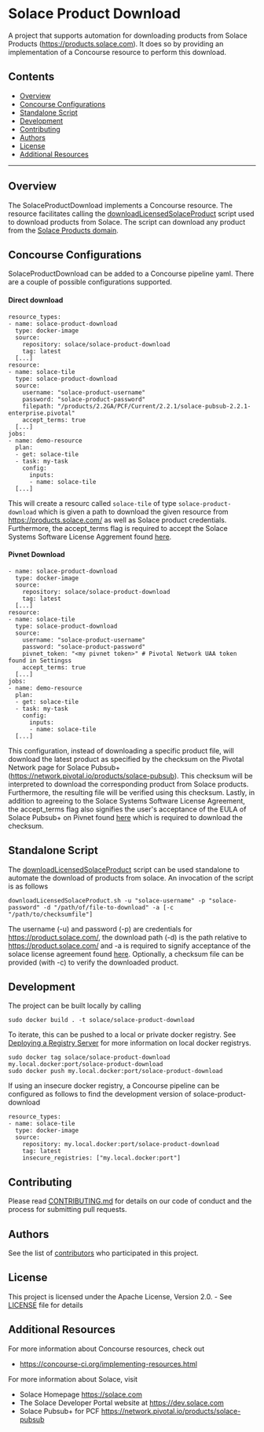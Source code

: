 # Solace Product Download
A project that supports automation for downloading products from Solace Products (https://products.solace.com). It does so by providing an implementation of a Concourse resource to perform this download.
## Contents
* [Overview](#overview)
* [Concourse Configurations](#concourse-configurations)
* [Standalone Script](#standalone-script)
* [Development](#development)
* [Contributing](#contributing)
* [Authors](#authors)
* [License](#license)
* [Additional Resources](#additional-resources)
---
## Overview
The SolaceProductDownload implements a Concourse resource. The resource facilitates calling the [downloadLicensedSolaceProduct](bin/downloadLicensedSolaceProduct.sh) script used to download products from Solace. The script can download any product from the [Solace Products domain](https://products.solace.com/).
## Concourse Configurations
SolaceProductDownload can be added to a Concourse pipeline yaml. There are a couple of possible configurations supported.
#### Direct download
```
resource_types:
- name: solace-product-download
  type: docker-image
  source:
    repository: solace/solace-product-download
    tag: latest
  [...]
resource:
- name: solace-tile
  type: solace-product-download
  source:
    username: "solace-product-username"
    password: "solace-product-password"
    filepath: "/products/2.2GA/PCF/Current/2.2.1/solace-pubsub-2.2.1-enterprise.pivotal"
    accept_terms: true
  [...]
jobs:
- name: demo-resource
  plan:
  - get: solace-tile
  - task: my-task
    config:
      inputs:
      - name: solace-tile
  [...]
```
This will create a resourc called `solace-tile` of type `solace-product-download` which is given a path to download the given resource from https://products.solace.com/ as well as Solace product credentials. Furthermore, the accept_terms flag is required to accept the Solace Systems Software License Aggrement found [here](https://products.solace.com/Solace-Systems-Software-License-Agreement.pdf).

#### Pivnet Download
```
- name: solace-product-download
  type: docker-image
  source:
    repository: solace/solace-product-download
    tag: latest
  [...]
resource:
- name: solace-tile
  type: solace-product-download
  source:
    username: "solace-product-username"
    password: "solace-product-password"
    pivnet_token: "<my pivnet token>" # Pivotal Network UAA token found in Settingss
    accept_terms: true
  [...]
jobs:
- name: demo-resource
  plan:
  - get: solace-tile
  - task: my-task
    config:
      inputs:
      - name: solace-tile
  [...]
```
This configuration, instead of downloading a specific product file, will download the latest product as specified by the checksum on the Pivotal Network page for Solace Pubsub+ (https://network.pivotal.io/products/solace-pubsub). This checksum will be interpreted to download the corresponding product from Solace products. Furthermore, the resulting file will be verified using this checksum. Lastly, in addition to agreeing to the Solace Systems Software License Agreement, the accept_terms flag also signifies the user's acceptance of the EULA of Solace Pubsub+ on Pivnet found [here](https://network.pivotal.io/legal_document_agreements/686270) which is required to download the checksum.

## Standalone Script
The [downloadLicensedSolaceProduct](bin/downloadLicensedSolaceProduct.sh) script can be used standalone to automate the download of products from solace. An invocation of the script is as follows
```
downloadLicensedSolaceProduct.sh -u "solace-username" -p "solace-password" -d "/path/of/file-to-download" -a [-c "/path/to/checksumfile"]
```
The username (-u) and password (-p) are credentials for https://product.solace.com/, the download path (-d) is the path relative to https://product.solace.com/ and -a is required to signify acceptance of the solace license agreement found [here](https://products.solace.com/Solace-Systems-Software-License-Agreement.pdf). Optionally, a checksum file can be provided (with -c) to verify the downloaded product.

## Development
The project can be built locally by calling
```
sudo docker build . -t solace/solace-product-download
```
To iterate, this can be pushed to a local or private docker registry. See [Deploying a Registry Server](https://docs.docker.com/registry/deploying/) for more information on local docker registrys.
```
sudo docker tag solace/solace-product-download my.local.docker:port/solace-product-download
sudo docker push my.local.docker:port/solace-product-download
```
If using an insecure docker registry, a Concourse pipeline can be configured as follows to find the development version of solace-product-download
```
resource_types:
- name: solace-tile
  type: docker-image
  source:
    repository: my.local.docker:port/solace-product-download
    tag: latest
    insecure_registries: ["my.local.docker:port"]
```
## Contributing
Please read [CONTRIBUTING.md](CONTRIBUTING.md) for details on our code of conduct and the process for submitting pull requests.
## Authors
See the list of [contributors](graphs/contributors) who participated in this project.
## License
This project is licensed under the Apache License, Version 2.0. - See [LICENSE](LICENSE) file for details
## Additional Resources
For more information about Concourse resources, check out
* https://concourse-ci.org/implementing-resources.html

For more information about Solace, visit
* Solace Homepage https://solace.com
* The Solace Developer Portal website at https://dev.solace.com
* Solace Pubsub+ for PCF https://network.pivotal.io/products/solace-pubsub